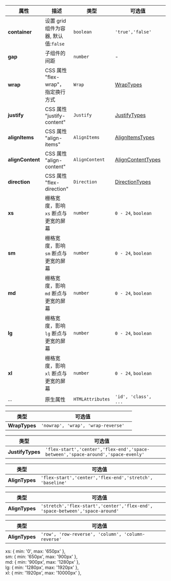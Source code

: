 <fe-code-show
  title="默认的"
  name="ex-grid-default"
/>

<fe-code-show 
  title="流体布局" 
  desc="容器的自动换行与缩放"
  name="ex-grid-fluid"
 />

<fe-code-show 
  title="响应式布局" 
  desc="在不同屏幕宽度下自动使用不同布局方式"
  name="ex-grid-responsive"
 />

<fe-code-show 
  title="隐藏元素" 
  desc="当单位大小为 0 时会自动隐藏当前元素"
  name="ex-grid-hidden"
 />

<fe-code-show 
  title="自动宽度" 
  desc="自动分配剩余宽度"
  name="ex-grid-auto"
 />

<fe-attributes>

<fe-attributes-title title="Grid Props" />

| 属性             | 描述                                 | 类型             | 可选值                                  | 默认值       |
| ---------------- | ------------------------------------ | ---------------- | --------------------------------------- | ------------ |
| **container**    | 设置 grid 组件为容器, 默认值:`false` | `boolean`        | `'true','false'`                        | `false`      |
| **gap**          | 子组件的间距                         | `number`         | -                                       | `0`          |
| **wrap**         | CSS 属性 "flex-wrap"，指定换行方式   | `Wrap`           | [WrapTypes](#wrapTypes)                 | `wrap`       |
| **justify**      | CSS 属性 "justify-content"           | `Justify`        | [JustifyTypes](#justifyTypes)           | `flex-start` |
| **alignItems**   | CSS 属性 "align-items"               | `AlignItems`     | [AlignItemsTypes](#alignitemsTypes)     | `stretch`    |
| **alignContent** | CSS 属性 "align-content"             | `AlignContent`   | [AlignContentTypes](#aligncontentTypes) | `flex-start` |
| **direction**    | CSS 属性 "flex-direction"            | `Direction`      | [DirectionTypes](#directionTypes)       | `row`        |
| **xs**           | 栅格宽度，影响 `xs` 断点与更宽的屏幕 | `number`         | `0 - 24`, `boolean`                     | `false`      |
| **sm**           | 栅格宽度，影响 `sm` 断点与更宽的屏幕 | `number`         | `0 - 24`, `boolean`                     | `false`      |
| **md**           | 栅格宽度，影响 `md` 断点与更宽的屏幕 | `number`         | `0 - 24`, `boolean`                     | `false`      |
| **lg**           | 栅格宽度，影响 `lg` 断点与更宽的屏幕 | `number`         | `0 - 24`, `boolean`                     | `false`      |
| **xl**           | 栅格宽度，影响 `xl` 断点与更宽的屏幕 | `number`         | `0 - 24`, `boolean`                     | `false`      |
| ...              | 原生属性                             | `HTMLAttributes` | `'id', 'class', ...`                    | -            |

</fe-attributes>

<fe-attributes>
  
<fe-attributes-title title="WrapTypes" />

| 类型          | 可选值                             |     |
| ------------- | ---------------------------------- | --- |
| **WrapTypes** | `'nowrap', 'wrap', 'wrap-reverse'` |     |

</fe-attributes>

<fe-attributes>

<fe-attributes-title title="JustifyTypes" />

| 类型             | 可选值                                                                           |     |
| ---------------- | -------------------------------------------------------------------------------- | --- |
| **JustifyTypes** | `'flex-start','center','flex-end','space-between','space-around','space-evenly'` |     |

</fe-attributes>

<fe-attributes>

<fe-attributes-title title="AlignTypes" />

| 类型           | 可选值                                                   |     |
| -------------- | -------------------------------------------------------- | --- |
| **AlignTypes** | `'flex-start','center','flex-end','stretch', 'baseline'` |     |

</fe-attributes>

<fe-attributes>

<fe-attributes-title title="AlignContentTypes" />

| 类型           | 可选值                                                                       |     |
| -------------- | ---------------------------------------------------------------------------- | --- |
| **AlignTypes** | `'stretch','flex-start','center','flex-end', 'space-between','space-around'` |     |

</fe-attributes>

<fe-attributes>

<fe-attributes-title title="DirectionTypes" />

| 类型           | 可选值                                             |     |
| -------------- | -------------------------------------------------- | --- |
| **AlignTypes** | `'row', 'row-reverse', 'column', 'column-reverse'` |     |

</fe-attributes>

<fe-attributes>

<fe-attributes-title title="断点值" />

<fe-card>
  
<fe-code block>
xs: { min: '0', max: '650px' },
<br/>
sm: { min: '650px', max: '900px' },
<br/>
md: { min: '900px', max: '1280px' },
<br/>
lg: { min: '1280px', max: '1920px' },
<br/>
xl: { min: '1920px', max: '10000px' },

</fe-code>

</fe-card>

</fe-attributes>
